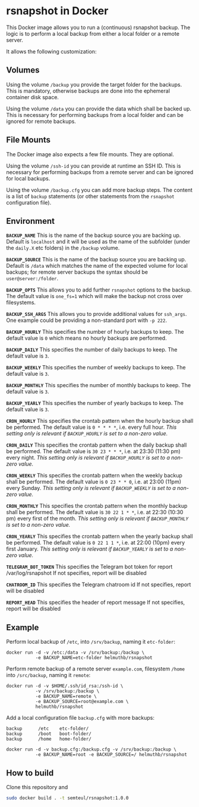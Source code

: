 rsnapshot in Docker
===================

This Docker image allows you to run a (continuous) rsnapshot backup.
The logic is to perform a local backup from either a local folder or a remote server.

It allows the following customization:


Volumes
-------

Using the volume `/backup` you provide the target folder for the backups.
This is mandatory, otherwise backups are done into the ephemeral container disk space.

Using the volume `/data` you can provide the data which shall be backed up.
This is necessary for performing backups from a local folder and can be ignored for remote backups.

File Mounts
-----------

The Docker image also expects a few file mounts. They are optional.

Using the volume `/ssh-id` you can provide at runtime an SSH ID.
This is necessary for performing backups from a remote server and can be ignored for local backups.

Using the volume `/backup.cfg` you can add more backup steps.
The content is a list of `backup` statements (or other statements from the `rsnapshot` configuration file).


Environment
-----------

**`BACKUP_NAME`**
This is the name of the backup source you are backing up. Default is `localhost` and it will be used as the name of the subfolder (under the `daily.X` etc folders) in the `/backup` volume.

**`BACKUP_SOURCE`**
This is the name of the backup source you are backing up. Default is `/data` which matches the name of the expected volume for local backups; for remote server backups the syntax should be `user@server:/folder`.

**`BACKUP_OPTS`**
This allows you to add further `rsnapshot` options to the backup. The default value is `one_fs=1` which will make the backup not cross over filesystems.

**`BACKUP_SSH_ARGS`**
This allows you to provide additional values for `ssh_args`. One example could be providing a non-standard port with `-p 222`.

**`BACKUP_HOURLY`**
This specifies the number of hourly backups to keep. The default value is `0` which means no hourly backups are performed.

**`BACKUP_DAILY`**
This specifies the number of daily backups to keep. The default value is `3`.

**`BACKUP_WEEKLY`**
This specifies the number of weekly backups to keep. The default value is `3`.

**`BACKUP_MONTHLY`**
This specifies the number of monthly backups to keep. The default value is `3`.

**`BACKUP_YEARLY`**
This specifies the number of yearly backups to keep. The default value is `3`.

**`CRON_HOURLY`**
This specifies the crontab pattern when the hourly
backup shall be performed.
The default value is `0 * * * *`, i.e. every full hour.
_This setting only is relevant if `BACKUP_HOURLY` is set to a non-zero
value._

**`CRON_DAILY`**
This specifies the crontab pattern when the daily
backup shall be performed.
The default value is `30 23 * * *`, i.e. at 23:30 (11:30 pm) every night.
_This setting only is relevant if `BACKUP_HOURLY` is set to a non-zero
value._

**`CRON_WEEKLY`**
This specifies the crontab pattern when the weekly
backup shall be performed.
The default value is `0 23 * * 0`, i.e. at 23:00 (11pm) every Sunday.
_This setting only is relevant if `BACKUP_WEEKLY` is set to a non-zero
value._

**`CRON_MONTHLY`**
This specifies the crontab pattern when the monthly
backup shall be performed.
The default value is `30 22 1 * *`, i.e. at 22:30 (10:30 pm) every first of the month.
_This setting only is relevant if `BACKUP_MONTHLY` is set to a non-zero
value._

**`CRON_YEARLY`**
This specifies the crontab pattern when the yearly
backup shall be performed.
The default value is `0 22 1 1 *`, i.e. at 22:00 (10pm) every first January.
_This setting only is relevant if `BACKUP_YEARLY` is set to a non-zero
value._

**`TELEGRAM_BOT_TOKEN`**
This specifies the Telegram bot token for report /var/log/rsnapshot
If not specifies, report will be disabled

**`CHATROOM_ID`**
This specifies the Telegram chatroom id
If not specifies, report will be disabled

**`REPORT_HEAD`**
This specifies the header of report message
If not specifies, report will be disabled

Example
-------

Perform local backup of `/etc`, into `/srv/backup`, naming it `etc-folder`:
```
docker run -d -v /etc:/data -v /srv/backup:/backup \
           -e BACKUP_NAME=etc-folder helmuthb/rsnapshot 
```

Perform remote backup of a remote server `example.com`, filesystem `/home` into `/src/backup`, naming it `remote`:
```
docker run -d -v $HOME/.ssh/id_rsa:/ssh-id \
           -v /srv/backup:/backup \
           -e BACKUP_NAME=remote \
           -e BACKUP_SOURCE=root@example.com \
           helmuthb/rsnapshot
```

Add a local configuration file `backup.cfg` with more backups:
```
backup		/etc	etc-folder/
backup		/boot	boot-folder/
backup		/home	home-folder/
```
```
docker run -d -v backup.cfg:/backup.cfg -v /srv/backup:/backup \
           -e BACKUP_NAME=root -e BACKUP_SOURCE=/ helmuthb/rsnapshot
```

How to build
---
Clone this repository and
```bash
sudo docker build . -t semteul/rsnapshot:1.0.0
```
